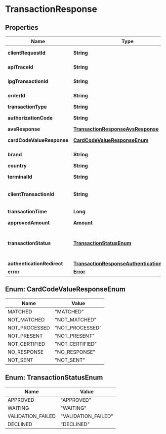 
# TransactionResponse

## Properties
Name | Type | Description | Notes
------------ | ------------- | ------------- | -------------
**clientRequestId** | **String** | Value echoed from the request header |  [optional]
**apiTraceId** | **String** | Echoes back the value in the request header |  [optional]
**ipgTransactionId** | **String** | The Gateway generated Transaction ID |  [optional]
**orderId** | **String** | Client Order ID if supplied by a client; otherwise the Order ID |  [optional]
**transactionType** | **String** | Transaction type |  [optional]
**authorizationCode** | **String** | The processor approval code for compliance |  [optional]
**avsResponse** | [**TransactionResponseAvsResponse**](TransactionResponseAvsResponse.md) |  |  [optional]
**cardCodeValueResponse** | [**CardCodeValueResponseEnum**](#CardCodeValueResponseEnum) | The processor card code validation response. |  [optional]
**brand** | **String** | Card brand of the payment instrument |  [optional]
**country** | **String** | Country of the card issuer |  [optional]
**terminalId** | **String** | The terminal that is processing the transaction |  [optional]
**clientTransactionId** | **String** | The unique client Transaction ID from the Request header, if supplied |  [optional]
**transactionTime** | **Long** | The transaction time in seconds since epoch |  [optional]
**approvedAmount** | [**Amount**](Amount.md) |  |  [optional]
**transactionStatus** | [**TransactionStatusEnum**](#TransactionStatusEnum) | APPROVED/WAITING are returned by endpoints. VALIDATION_FAILED/DECLINED are errors. See Error objects for details. |  [optional]
**authenticationRedirect** | [**TransactionResponseAuthenticationRedirect**](TransactionResponseAuthenticationRedirect.md) |  |  [optional]
**error** | [**Error**](Error.md) |  |  [optional]


<a name="CardCodeValueResponseEnum"></a>
## Enum: CardCodeValueResponseEnum
Name | Value
---- | -----
MATCHED | &quot;MATCHED&quot;
NOT_MATCHED | &quot;NOT_MATCHED&quot;
NOT_PROCESSED | &quot;NOT_PROCESSED&quot;
NOT_PRESENT | &quot;NOT_PRESENT&quot;
NOT_CERTIFIED | &quot;NOT_CERTIFIED&quot;
NO_RESPONSE | &quot;NO_RESPONSE&quot;
NOT_SENT | &quot;NOT_SENT&quot;


<a name="TransactionStatusEnum"></a>
## Enum: TransactionStatusEnum
Name | Value
---- | -----
APPROVED | &quot;APPROVED&quot;
WAITING | &quot;WAITING&quot;
VALIDATION_FAILED | &quot;VALIDATION_FAILED&quot;
DECLINED | &quot;DECLINED&quot;



